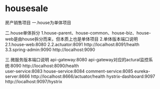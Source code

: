 # housesale
房产销售项目
一.house为单体项目

二.house单体拆分
1.house-parent、house-common、house-biz、house-web是由house拆分而来，但本质上也是单体项目
2.单体版本端口说明
2.1.house-web:8080
2.2.actuator:8091 http://localhost:8091/health
3.3.spring-admin:9090  http://localhost:9090

三.微服务版本端口说明
api-gateway:8080
api-gateway对应的actural监控系统:8090 http://localhost:8090/health  
user-service:8083
house-service:8084
comment-service:8085
eureka-server:8666 http://localhost:8666/actuator/health
hystrix-dashboard:9097 http://localhost:9097/hystrix





